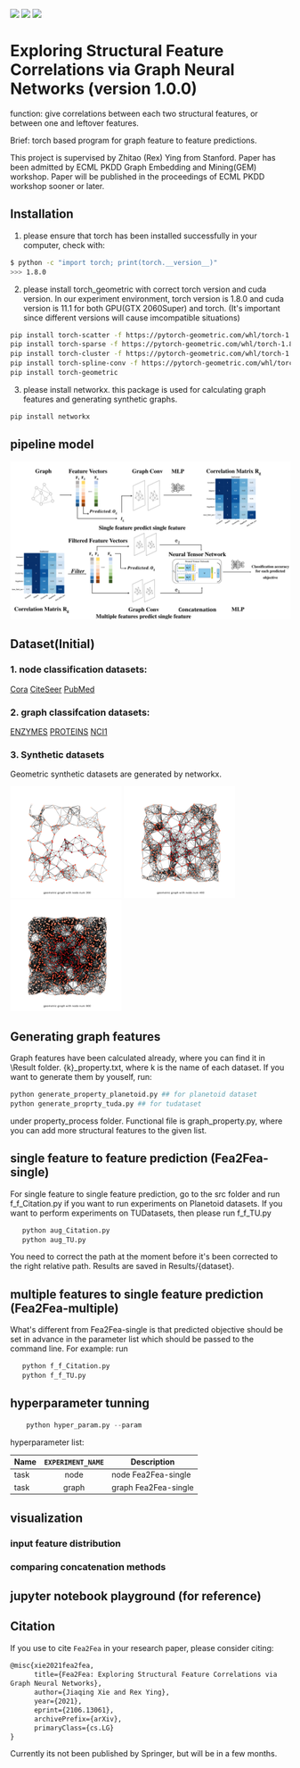![](https://img.shields.io/badge/language-python-orange.svg)
![](https://img.shields.io/badge/license-MIT-000000.svg)
![](https://img.shields.io/badge/github-v1.0.0-519dd9.svg)
# Exploring Structural Feature Correlations via Graph Neural Networks (version 1.0.0)
function: give correlations between each two structural features, or between one and leftover features.

Brief: torch based program for graph feature to feature predictions.

This project is supervised by Zhitao (Rex) Ying from Stanford. Paper has been admitted by ECML PKDD Graph Embedding and Mining(GEM) workshop. Paper will be published in the proceedings of ECML PKDD workshop sooner or later.
## Installation
1. please ensure that torch has been installed successfully in your computer, check with:
```bash
$ python -c "import torch; print(torch.__version__)"
>>> 1.8.0
```
2. please install torch_geometric with correct torch version and cuda version.
In our experiment environment, torch version is 1.8.0 and cuda version is 11.1
for both GPU(GTX 2060Super) and torch. (It's important since different versions will cause imcompatible situations)
```bash
pip install torch-scatter -f https://pytorch-geometric.com/whl/torch-1.8.0+cu111.html
pip install torch-sparse -f https://pytorch-geometric.com/whl/torch-1.8.0+cu111.html
pip install torch-cluster -f https://pytorch-geometric.com/whl/torch-1.8.0+cu111.html
pip install torch-spline-conv -f https://pytorch-geometric.com/whl/torch-1.8.0+cu111.html
pip install torch-geometric
```
3. please install networkx. this package is used for calculating graph features and generating synthetic graphs.
```bash
pip install networkx
```

## pipeline model
![Fea2Fea-simple and Fea2Fea-multiple](https://github.com/JIAQING-XIE/Fea2Fea/blob/main/output.png)


## Dataset(Initial)
### 1. node classification datasets: 
[Cora](https://github.com/JIAQING-XIE/Fea2Fea/blob/main/data/Cora)
[CiteSeer](https://github.com/JIAQING-XIE/Fea2Fea/blob/main/data/Citeseer)
[PubMed](https://github.com/JIAQING-XIE/Fea2Fea/blob/main/data/PubMed)
### 2. graph classifcation datasets: 
[ENZYMES](https://github.com/JIAQING-XIE/Fea2Fea/blob/main/data/ENZYMES)
[PROTEINS](https://github.com/JIAQING-XIE/Fea2Fea/blob/main/data/PROTEINS)
[NCI1](https://github.com/JIAQING-XIE/Fea2Fea/blob/main/data/NCI1)

### 3. Synthetic datasets
Geometric synthetic datasets are generated by networkx.

<p float="left">
  <img src="https://github.com/JIAQING-XIE/Fea2Fea/blob/main/generate_syn_data/graph_200.png" width="200" />
  <img src="https://github.com/JIAQING-XIE/Fea2Fea/blob/main/generate_syn_data/graph_400.png" width="200" /> 
  <img src="https://github.com/JIAQING-XIE/Fea2Fea/blob/main/generate_syn_data/graph_800.png" width="200" />
</p>

## Generating graph features
Graph features have been calculated already, where you can find it in \Result folder. {k}_property.txt, where k is the name of each dataset.
If you want to generate them by youself, run:
```bash
python generate_property_planetoid.py ## for planetoid dataset
python generate_proprty_tuda.py ## for tudataset
```
under property_process folder. Functional file is graph_property.py, where you can add more structural features to the given list.

## single feature to feature prediction (Fea2Fea-single)
For single feature to single feature prediction, go to the src folder and run f_f_Citation.py if you
want to run experiments on Planetoid datasets. If you want to perform experiments on TUDatasets, then
please run f_f_TU.py
```bash
   python aug_Citation.py 
   python aug_TU.py
```
You need to correct the path at the moment before it's been corrected to the right relative path. Results are saved in Results/{dataset}.

## multiple features to single feature prediction (Fea2Fea-multiple)
What's different from Fea2Fea-single is that predicted objective should be set in advance in the parameter list which should be passed to the command line.
For example: run
```bash
   python f_f_Citation.py 
   python f_f_TU.py
```

## hyperparameter tunning

```python
    python hyper_param.py --param
```

hyperparameter list: 

| Name     | `EXPERIMENT_NAME` | Description  |
|----------|:-------------------:|--------------|
|task | node | node Fea2Fea-single
|task | graph | graph Fea2Fea-single

## visualization 
### input feature distribution

### comparing concatenation methods

### 

## jupyter notebook playground (for reference)

## Citation
If you use to cite `Fea2Fea` in your research paper, please consider citing:
```
@misc{xie2021fea2fea,
      title={Fea2Fea: Exploring Structural Feature Correlations via Graph Neural Networks}, 
      author={Jiaqing Xie and Rex Ying},
      year={2021},
      eprint={2106.13061},
      archivePrefix={arXiv},
      primaryClass={cs.LG}
}
```
Currently its not been published by Springer, but will be in a few months.